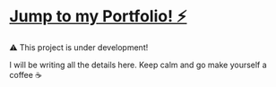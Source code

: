 # [Jump to my Portfolio! ⚡️](https://aaronespasa.com)

⚠️ This project is under development!

I will be writing all the details here. Keep calm and go make yourself a coffee ☕️
